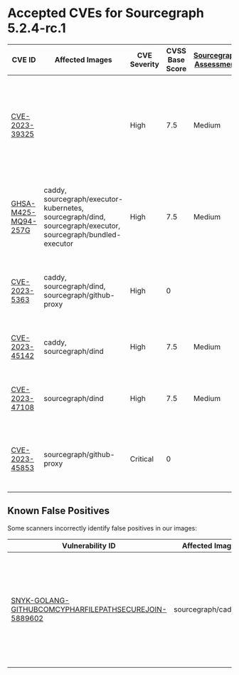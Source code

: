# Accepted CVEs for Sourcegraph 5.2.4-rc.1

| CVE ID                                                                    | Affected Images                                                                                              | CVE Severity | CVSS Base Score | [Sourcegraph Assessment](../../../engineering/dev/policies/vulnerability-management-policy.md#severity-levels) | CVSS Environmental Score                                                          | Details                                                                                                                                                                                                                                                      |
| ------------------------------------------------------------------------- | ------------------------------------------------------------------------------------------------------------ | ------------ | --------------- | -------------------------------------------------------------------------------------------------------------- | --------------------------------------------------------------------------------- | ------------------------------------------------------------------------------------------------------------------------------------------------------------------------------------------------------------------------------------------------------------ |
| [CVE-2023-39325](https://nvd.nist.gov/vuln/detail/CVE-2023-39325)         |                                                                                                              | High         | 7.5             | Medium                                                                                                         | 4.7                                                                               | The services that are vulnerable to this issue are typically not exposed on the internet. The likelihood of exploitation is low and this does not have a significant impact on the security of the instance. The issue is not present in Sourcegraph itself. |
| [GHSA-M425-MQ94-257G](https://github.com/grpc/grpc-go)                    | caddy, sourcegraph/executor-kubernetes, sourcegraph/dind, sourcegraph/executor, sourcegraph/bundled-executor | High         | 7.5             | Medium                                                                                                         | 5                                                                                 | We are not vulnerable to 'gRPC-Go HTTP/2 Rapid Reset vulnerability' because we do not expose these service directly to the internet and only reacheable through direct access to the infrastructure.                                                         |
| [CVE-2023-5363](http://www.openwall.com/lists/oss-security/2023/10/24/1)  | caddy, sourcegraph/dind, sourcegraph/github-proxy                                                            | High         | 0               |                                                                                                                | NVD had no metrics available at this time (or returned non-200 response for CVE). | We are not vuln for 'openssl: Incorrect cipher key and IV length processing' because.                                                                                                                                                                        |
| [CVE-2023-45142](https://access.redhat.com/security/cve/CVE-2023-45142)   | caddy, sourcegraph/dind                                                                                      | High         | 7.5             | Medium                                                                                                         | 4.7                                                                               | Sourcegarph is not vulnerable since the affected package is not exposed directly to the internet.                                                                                                                                                            |
| [CVE-2023-47108](https://access.redhat.com/security/cve/CVE-2023-47108)   | sourcegraph/dind                                                                                             | High         | 7.5               | Medium                                                                                                               | 4.7 | We are not vuln for 'opentelemetry-go-contrib: DoS vulnerability in otelgrpc due to unbound cardinality metrics' because.                                                                                                                                    |
| [CVE-2023-45853](http://www.openwall.com/lists/oss-security/2023/10/20/9) | sourcegraph/github-proxy                                                                                     | Critical     | 0               |                                                                                                                | NVD had no metrics available at this time (or returned non-200 response for CVE). | We are not vuln for 'zlib: integer overflow and resultant heap-based buffer overflow in zipOpenNewFileInZip4_6' because.                                                                                                                                     |

## Known False Positives

Some scanners incorrectly identify false positives in our images:

| Vulnerability ID                                                                                                                             | Affected Images      | Note                                                                                                                          |
| -------------------------------------------------------------------------------------------------------------------------------------------- | -------------------- | ----------------------------------------------------------------------------------------------------------------------------- |
| [SNYK-GOLANG-GITHUBCOMCYPHARFILEPATHSECUREJOIN-5889602](https://security.snyk.io/vuln/SNYK-GOLANG-GITHUBCOMCYPHARFILEPATHSECUREJOIN-5889602) | sourcegraph/cadvisor | This potential security issue only affects `filepath-securejoin` when used on Windows - all Sourcegraph deployments use Linux |
